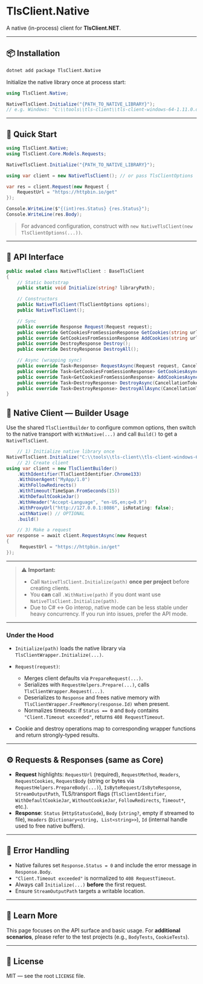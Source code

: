 ﻿# TlsClient.Native

A native (in-process) client for **TlsClient.NET**.

---

## 📦 Installation

```bash
dotnet add package TlsClient.Native
```

Initialize the native library once at process start:

```csharp
using TlsClient.Native;

NativeTlsClient.Initialize("{PATH_TO_NATIVE_LIBRARY}");
// e.g. Windows: "C:\\tools\\tls-client\\tls-client-windows-64-1.11.0.dll"
```

---

## 🚀 Quick Start

```csharp
using TlsClient.Native;
using TlsClient.Core.Models.Requests;

NativeTlsClient.Initialize("{PATH_TO_NATIVE_LIBRARY}");

using var client = new NativeTlsClient(); // or pass TlsClientOptions

var res = client.Request(new Request {
    RequestUrl = "https://httpbin.io/get"
});

Console.WriteLine($"{(int)res.Status} {res.Status}");
Console.WriteLine(res.Body);
```

> For advanced configuration, construct with `new NativeTlsClient(new TlsClientOptions(...))`.

---

## 🧱 API Interface

```csharp
public sealed class NativeTlsClient : BaseTlsClient
{
    // Static bootstrap
    public static void Initialize(string? libraryPath);

    // Constructors
    public NativeTlsClient(TlsClientOptions options);
    public NativeTlsClient();

    // Sync
    public override Response Request(Request request);
    public override GetCookiesFromSessionResponse GetCookies(string url);
    public override GetCookiesFromSessionResponse AddCookies(string url, List<TlsClientCookie> cookies);
    public override DestroyResponse Destroy();
    public override DestroyResponse DestroyAll();

    // Async (wrapping sync)
    public override Task<Response> RequestAsync(Request request, CancellationToken ct = default);
    public override Task<GetCookiesFromSessionResponse> GetCookiesAsync(string url, CancellationToken ct = default);
    public override Task<GetCookiesFromSessionResponse> AddCookiesAsync(string url, List<TlsClientCookie> cookies, CancellationToken ct = default);
    public override Task<DestroyResponse> DestroyAsync(CancellationToken ct = default);
    public override Task<DestroyResponse> DestroyAllAsync(CancellationToken ct = default);
}
```

## 🧱 Native Client — Builder Usage

Use the shared `TlsClientBuilder` to configure common options, then switch to the native transport with `WithNative(...)` and call `Build()` to get a `NativeTlsClient`.

```csharp
    // 1) Initialize native library once
NativeTlsClient.Initialize("C:\\tools\\tls-client\\tls-client-windows-64-1.11.0.dll");
    // 2) Create client
using var client = new TlsClientBuilder()
    .WithIdentifier(TlsClientIdentifier.Chrome133)
    .WithUserAgent("MyApp/1.0")
    .WithFollowRedirects()
    .WithTimeout(TimeSpan.FromSeconds(15))
    .WithDefaultCookieJar()
    .WithHeader("Accept-Language", "en-US,en;q=0.9")
    .WithProxyUrl("http://127.0.0.1:8086", isRotating: false);
    .withNative() // OPTIONAL
    .build()

    // 3) Make a request
var response = await client.RequestAsync(new Request
{
     RequestUrl = "https://httpbin.io/get"
});
```
---

> ⚠️ **Important:**
>
> * Call `NativeTlsClient.Initialize(path)` **once per project** before creating clients.
> * You **can** call `.WithNative(path)` if you dont want use `NativeTlsClient.Initialize(path)`.
> * Due to C# ↔ Go interop, native mode can be less stable under heavy concurrency. If you run into issues, prefer the API mode.

---

### Under the Hood

* `Initialize(path)` loads the native library via `TlsClientWrapper.Initialize(...)`.
* `Request(request)`:

  * Merges client defaults via `PrepareRequest(...)`.
  * Serializes with `RequestHelpers.Prepare(...)`, calls `TlsClientWrapper.Request(...)`.
  * Deserializes to `Response` and frees native memory with `TlsClientWrapper.FreeMemory(response.Id)` when present.
  * Normalizes timeouts: if `Status == 0` and `Body` contains `"Client.Timeout exceeded"`, returns `408 RequestTimeout`.
* Cookie and destroy operations map to corresponding wrapper functions and return strongly-typed results.

---

## ⚙️ Requests & Responses (same as Core)

* **Request** highlights: `RequestUrl` (required), `RequestMethod`, `Headers`, `RequestCookies`, `RequestBody` (string or bytes via `RequestHelpers.PrepareBody(...)`), `IsByteRequest/IsByteResponse`, `StreamOutputPath`, TLS/transport flags (`TlsClientIdentifier`, `WithDefaultCookieJar`, `WithoutCookieJar`, `FollowRedirects`, `Timeout*`, etc.).
* **Response**: `Status` (`HttpStatusCode`), `Body` (`string?`, empty if streamed to file), `Headers` (`Dictionary<string, List<string>>`), `Id` (internal handle used to free native buffers).

---

## 🧯 Error Handling

* Native failures set `Response.Status = 0` and include the error message in `Response.Body`.
* `"Client.Timeout exceeded"` is normalized to `408 RequestTimeout`.
* Always call `Initialize(...)` **before** the first request.
* Ensure `StreamOutputPath` targets a writable location.

---

## 🔬 Learn More

This page focuses on the API surface and basic usage.
For **additional scenarios**, please refer to the test projects (e.g., `BodyTests`, `CookieTests`).

---

## 📜 License

MIT — see the root `LICENSE` file.